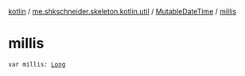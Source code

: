 [kotlin](../../index.md) / [me.shkschneider.skeleton.kotlin.util](../index.md) / [MutableDateTime](index.md) / [millis](./millis.md)

# millis

`var millis: `[`Long`](https://kotlinlang.org/api/latest/jvm/stdlib/kotlin/-long/index.html)
